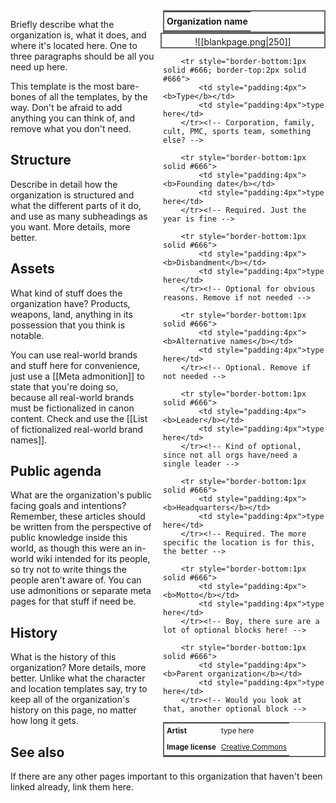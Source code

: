 <div style="float:right; clear:right; width:260px; margin:0 0 0 14; border-collapse:collapse">
  <table style="float:right; clear:right; width:260px; margin:0 0 0 14; border:2px solid #666; line-height:1.5; border-collapse:collapse; font-size:smaller">
	<tr>
		<th colspan="2" style="border-bottom:2px solid #666; font-size:larger; padding:4px; text-align:center">Organization name</th>
	</tr></table>
  </div>

  <span align="center" style="float:right; clear:right; width:260px; margin:0 0 0 14; padding:4 0 0 0; border:2px solid #666; border-collapse:collapse">![[blankpage.png|250]]</span>

  <!-- If you have one or two more images, add a <br> between each image to display them all. Any more than that should be included somewhere else though. Remember, this block is indented with TWO spaces, NOT four and NOT a tab. -->
  
  <!-- Markdown and wikilinks don't work inside most html, and Obsidian also doesn't support relative file paths in html format, so this block is a separate <span> element to allow for a relative path wikilink to the image. If you want to insert a clickable link inside html anywhere other than within a <span> element, you need to use the html method instead of markdown. (<a href="url">text</a>) -->

  <!-- If you don't have an image at all and don't plan to add one to this page, you can delete the entire <span> element, the </div> and </table> tags above it, and the <div style=...> and <table style =...> lines below. -->

  <div style="float:right; clear:right; width:260px; margin:0 0 0 14; border-collapse:collapse">
    <table style="float:right; clear:right; width:260px; margin:0 0 7 14; border:2px solid #666; border-top:1px solid #666; line-height:1.5; border-collapse:collapse; font-size:smaller">
			<!-- Line breaks are supported in these blocks by using the <br> tag -->
			<tr><!-- Change this as needed for other credits, or remove this block -->
				<td style="padding:4px"><b>Artist</b></td>
				<td style="padding:4px">type here</td>
			</tr>
			<tr><!-- If no license disclosure is needed, you can remove this block -->
				<td style="padding:4px"><b>Image license</b></td>
				<td style="padding:4px"><a href="https://creativecommons.org/">Creative Commons</a></td>
			</tr><!-- This example is a clickable link. Please use this method! -->
		
		<tr style="border-bottom:1px solid #666; border-top:2px solid #666">
			<td style="padding:4px"><b>Type</b></td>
			<td style="padding:4px">type here</td>
		</tr><!-- Corporation, family, cult, PMC, sports team, something else? -->
	
		<tr style="border-bottom:1px solid #666">
			<td style="padding:4px"><b>Founding date</b></td>
			<td style="padding:4px">type here</td>
		</tr><!-- Required. Just the year is fine -->
		
		<tr style="border-bottom:1px solid #666">
			<td style="padding:4px"><b>Disbandment</b></td>
			<td style="padding:4px">type here</td>
		</tr><!-- Optional for obvious reasons. Remove if not needed -->
		
		<tr style="border-bottom:1px solid #666">
			<td style="padding:4px"><b>Alternative names</b></td>
			<td style="padding:4px">type here</td>
		</tr><!-- Optional. Remove if not needed -->
		
		<tr style="border-bottom:1px solid #666">
			<td style="padding:4px"><b>Leader</b></td>
			<td style="padding:4px">type here</td>
		</tr><!-- Kind of optional, since not all orgs have/need a single leader -->
	
		<tr style="border-bottom:1px solid #666">
			<td style="padding:4px"><b>Headquarters</b></td>
			<td style="padding:4px">type here</td>
		</tr><!-- Required. The more specific the location is for this, the better -->
	
		<tr style="border-bottom:1px solid #666">
			<td style="padding:4px"><b>Motto</b></td>
			<td style="padding:4px">type here</td>
		</tr><!-- Boy, there sure are a lot of optional blocks here! -->
	
		<tr style="border-bottom:1px solid #666">
			<td style="padding:4px"><b>Parent organization</b></td>
			<td style="padding:4px">type here</td>
		</tr><!-- Would you look at that, another optional block -->
	
  </table>
</div>

<!-- If you want more stuff on the side beneath the info box, put it here. Use the following html tag:
<span style="float:right; clear:right; width:260px; margin:14 0 7 14;"></span>
 This will keep it in line with the info box.-->

Briefly describe what the organization is, what it does, and where it's located here. One to three paragraphs should be all you need up here.

This template is the most bare-bones of all the templates, by the way. Don't be afraid to add anything you can think of, and remove what you don't need.

## Structure

Describe in detail how the organization is structured and what the different parts of it do, and use as many subheadings as you want. More details, more better.

## Assets

What kind of stuff does the organization have? Products, weapons, land, anything in its possession that you think is notable.

You can use real-world brands and stuff here for convenience, just use a [[Meta admonition]] to state that you're doing so, because all real-world brands must be fictionalized in canon content. Check and use the [[List of fictionalized real-world brand names]].

## Public agenda

What are the organization's public facing goals and intentions? Remember, these articles should be written from the perspective of public knowledge inside this world, as though this were an in-world wiki intended for its people, so try not to write things the people aren't aware of. You can use admonitions or separate meta pages for that stuff if need be.

## History

What is the history of this organization? More details, more better. Unlike what the character and location templates say, try to keep all of the organization's history on this page, no matter how long it gets.

## See also

If there are any other pages important to this organization that haven't been linked already, link them here.